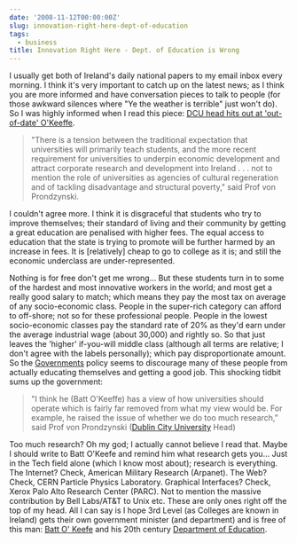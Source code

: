 ```yaml
---
date: '2008-11-12T00:00:00Z'
slug: innovation-right-here-dept-of-education
tags:
  - business
title: Innovation Right Here - Dept. of Education is Wrong
---
```


I usually get both of Ireland's daily national papers to my email inbox every
morning. I think it's very important to catch up on the latest news; as I think
you are more informed and have conversation pieces to talk to people (for those
awkward silences where "Ye the weather is terrible" just won't do). So I was
highly informed when I read this piece:
[DCU head hits out at 'out-of-date' O'Keeffe](http://www.independent.ie/education/latest-news/dcu-head-hits-out-at-outofdate-okeeffe-1532789.html?from=dailynews).

> "There is a tension between the traditional expectation that universities will
> primarily teach students, and the more recent requirement for universities to
> underpin economic development and attract corporate research and development
> into Ireland . . . not to mention the role of universities as agencies of
> cultural regeneration and of tackling disadvantage and structural poverty,"
> said Prof von Prondzynski.

I couldn't agree more. I think it is disgraceful that students who try to
improve themselves; their standard of living and their community by getting a
great education are penalised with higher fees. The equal access to education
that the state is trying to promote will be further harmed by an increase in
fees. It is [relatively] cheap to go to college as it is; and still the economic
underclass are under-represented.

Nothing is for free don't get me wrong... But these students turn in to some of
the hardest and most innovative workers in the world; and most get a really good
salary to match; which means they pay the most tax on average of any
socio-economic class. People in the super-rich category can afford to off-shore;
not so for these professional people. People in the lowest socio-economic
classes pay the standard rate of 20% as they'd earn under the average industrial
wage (about 30,000) and rightly so. So that just leaves the 'higher' if-you-will
middle class (although all terms are relative; I don't agree with the labels
personally); which pay disproportionate amount. So the
[Government](http://www.gov.ie/)[s](http://www.gov.ie/) policy seems to
discourage many of these people from actually educating themselves and getting a
good job. This shocking tidbit sums up the government:

> "I think he (Batt O'Keeffe) has a view of how universities should operate
> which is fairly far removed from what my view would be. For example, he raised
> the issue of whether we do too much research," said Prof von Prondzynski
> ([Dublin City University](http://www.dcu.ie/) Head)

Too much research? Oh my god; I actually cannot believe I read that. Maybe I
should write to Batt O'Keefe and remind him what research gets you... Just in
the Tech field alone (which I know most about); research is everything. The
Internet? Check, American Military Research (Arpanet). The Web? Check, CERN
Particle Physics Laboratory. Graphical Interfaces? Check, Xerox Palo Alto
Research Center (PARC). Not to mention the massive contribution by Bell
Labs/AT&T to Unix etc. These are only ones right off the top of my head. All I
can say is I hope 3rd Level (as Colleges are known in Ireland) gets their own
government minister (and department) and is free of this man:
[Batt O' Keefe](http://en.wikipedia.org/wiki/Batt_O'Keeffe) and his 20th century
[Department of Education](http://www.education.ie/).
